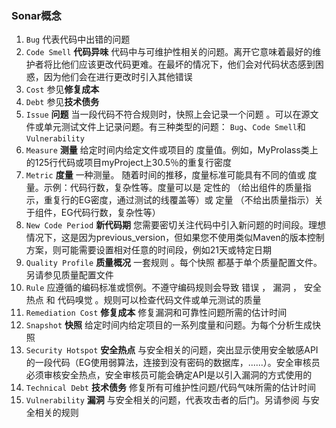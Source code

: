 ### Sonar概念
1. ``Bug`` 代表代码中出错的问题
2. ``Code Smell`` **代码异味** 代码中与可维护性相关的问题。离开它意味着最好的维护者将比他们应该更改代码更难。在最坏的情况下，他们会对代码状态感到困惑，因为他们会在进行更改时引入其他错误
3. ``Cost`` 参见**修复成本**
4. ``Debt`` 参见**技术债务**
5. ``Issue`` **问题** 当一段代码不符合规则时，快照上会记录一个问题 。可以在源文件或单元测试文件上记录问题。有三种类型的问题： ``Bug``、``Code Smell``和``Vulnerability``
6. ``Measure`` **测量** 给定时间内给定文件或项目的 度量值。例如，MyProlass类上的125行代码或项目myProject上30.5％的重复行密度
7. ``Metric`` **度量** 一种测量。 随着时间的推移，度量标准可能具有不同的值或 度量。示例：代码行数，复杂性等。度量可以是 定性的 （给出组件的质量指示，重复行的EG密度，通过测试的线覆盖等）或 定量 （不给出质量指示）关于组件，EG代码行数，复杂性等）
8. ``New Code Period`` **新代码期** 您需要密切关注代码中引入新问题的时间段。理想情况下，这是因为previous_version，但如果您不使用类似Maven的版本控制方案，则可能需要设置相对任意的时间段，例如21天或特定日期
9. ``Quality Profile`` **质量概况** 一套规则 。每个快照 都基于单个质量配置文件。另请参见质量配置文件
10. ``Rule`` 应遵循的编码标准或惯例。不遵守编码规则会导致 错误 ， 漏洞 ， 安全热点 和 代码嗅觉 。规则可以检查代码文件或单元测试的质量
11. ``Remediation Cost`` **修复成本** 修复漏洞和可靠性问题所需的估计时间
12. ``Snapshot`` **快照** 给定时间内给定项目的一系列度量和问题。为每个分析生成快照
13. ``Security Hotspot`` **安全热点** 与安全相关的问题，突出显示使用安全敏感API的一段代码（EG使用弱算法，连接到没有密码的数据库，......）。安全审核员必须审核安全热点，安全审核员可能会确定API是以引入漏洞的方式使用的
14. ``Technical Debt`` **技术债务** 修复所有可维护性问题/代码气味所需的估计时间
15. ``Vulnerability`` **漏洞** 与安全相关的问题，代表攻击者的后门。另请参阅 与安全相关的规则
